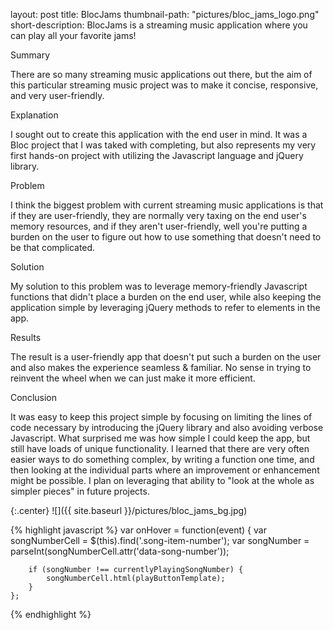 layout: post
title: BlocJams
thumbnail-path: "pictures/bloc_jams_logo.png"
short-description: BlocJams is a streaming music application where you can play all your favorite jams!


Summary

There are so many streaming music applications out there, but the aim of this particular streaming music project was to make it concise, responsive, and very user-friendly.

Explanation

I sought out to create this application with the end user in mind.  It was a Bloc project that I was taked with completing, but also represents my very first hands-on project with utilizing the Javascript language and jQuery library.

Problem

I think the biggest problem with current streaming music applications is that if they are user-friendly, they are normally very taxing on the end user's memory resources, and if they aren't user-friendly, well you're putting a burden on the user to figure out how to use something that doesn't need to be that complicated.

Solution

My solution to this problem was to leverage memory-friendly Javascript functions that didn't place a burden on the end user, while also keeping the application simple by leveraging jQuery methods to refer to elements in the app.

Results

The result is a user-friendly app that doesn't put such a burden on the user and also makes the experience seamless & familiar.  No sense in trying to reinvent the wheel when we can just make it more efficient.

Conclusion

It was easy to keep this project simple by focusing on limiting the lines of code necessary by introducing the jQuery library and also avoiding verbose Javascript.  What surprised me was how simple I could keep the app, but still have loads of unique functionality.  I learned that there are very often easier ways to do something complex, by writing a function one time, and then looking at the individual parts where an improvement or enhancement might be possible.  I plan on leveraging that ability to "look at the whole as simpler pieces" in future projects.



{:.center}
![]({{ site.baseurl }}/pictures/bloc_jams_bg.jpg)



{% highlight javascript %}
var onHover = function(event) {
        var songNumberCell = $(this).find('.song-item-number');
        var songNumber = parseInt(songNumberCell.attr('data-song-number'));

        if (songNumber !== currentlyPlayingSongNumber) {
            songNumberCell.html(playButtonTemplate);
        }
    };
{% endhighlight %}